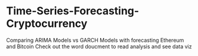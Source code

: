 # Time-Series-Forecasting-Cryptocurrency
Comparing ARIMA Models vs GARCH Models with forecasting Ethereum and Bitcoin
Check out the word doucment to read analysis and see data viz
